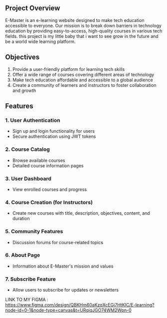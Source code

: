 ## Project Overview

E-Master is an e-learning website designed to make tech education accessible to everyone. Our mission is to break down barriers in technology education by providing easy-to-access, high-quality courses in various tech fields. this project is my little baby that i want to see grow in the future and be a world wide learning platform. 

## Objectives

1. Provide a user-friendly platform for learning tech skills
2. Offer a wide range of courses covering different areas of technology
3. Make tech education affordable and accessible to a global audience
4. Create a community of learners and instructors to foster collaboration and growth

## Features

### 1. User Authentication
- Sign up and login functionality for users
- Secure authentication using JWT tokens

### 2. Course Catalog
- Browse available courses
- Detailed course information pages



### 3. User Dashboard
- View enrolled courses and progress

### 4. Course Creation (for Instructors)
- Create new courses with title, description, objectives, content, and duration

### 5. Community Features
- Discussion forums for course-related topics

### 6. About Page
- Information about E-Master's mission and values

### 7. Subscribe Feature
- Allow users to subscribe for updates or newsletters

LINK TO MY FIGMA :
https://www.figma.com/design/QBKHm60aKzqXcEGj7HtKIC/E-learning?node-id=0-1&node-type=canvas&t=URqiqJGO74WM2Wpn-0

